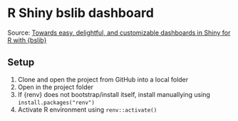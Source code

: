 # R Shiny bslib dashboard
Source: [Towards easy, delightful, and customizable dashboards in Shiny for R with {bslib}](https://shiny.posit.co/blog/posts/bslib-dashboards/#hello-dashboards)

## Setup
1. Clone and open the project from GitHub into a local folder
2. Open in the project folder
3. If {renv} does not bootstrap/install itself, install manuallying using `install.packages("renv")`
4. Activate R environment using `renv::activate()`

